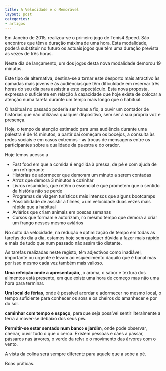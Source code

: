 ```yaml
---
title: A Velocidade e o Memorável
layout: post
categories:
- artigos
---
```

Em Janeiro de 2015, realizou-se o primeiro jogo de Tenis4 Speed. São encontros que têm a duração máxima de uma hora. Esta modalidade, poderá  substituir no futuro os actuais jogos que têm uma duração prevista às vezes de três horas. 

Neste dia de lançamento, um dos jogos desta nova modalidade demorou 19 minutos. 

Este tipo de alternativa, destina-se a tornar este desporto mais atractivo às camadas mais jovens e às audiências que têm dificuldade em reservar três horas do seu dia para assistir a este espectáculo. Esta nova proposta, expressa o suficiente em relação à capacidade que hoje existe de colocar a atenção numa tarefa durante um tempo mais longo que o habitual. 

O habitual no passado poderia ser horas a fio, a ouvir um contador de histórias que não utilizava qualquer dispositivo, sem ser a sua própria voz e presença.

Hoje, o tempo de atenção estimado para uma audiência durante uma palestra é de 14 minutos, a partir dai começam os bocejos, a consulta às redes sociais e em casos extremos - as trocas de mensagens entre os participantes sobre a qualidade da palestra e do orador. 

Hoje temos acesso a

+ Fast food em que a comida é engolida à pressa, de pé e com ajuda de um refrigerante 
+ Histórias de adormecer que demoram um minuto a serem contadas
+ Arroz que demora 3 minutos a cozinhar
+ Livros resumidos, que retêm o essencial e que prometem que o sentido da história não se perde
+ Programas de viagem turísticos mais intensos que alguns bootcamps
+ Possibilidade de assistir a filmes, a um velocidade duas vezes mais rápida que a habitual
+ Aviários que criam animais em poucas semanas 
+ Cursos que formam e autorizam, no mesmo tempo que demora a criar um frango nesses mesmo aviários

No culto da velocidade, na redução e optimização de tempo em todas as tarefas do dia a dia, estamos hoje sem qualquer dúvida a fazer mais rápido e mais de tudo que num passado não assim tão distante.

As tarefas realizadas neste registo, têm adjectivos como inadiável, importante ou urgente e levam ao esquecimento daquilo que é banal mas por isso mesmo cada vez também mais valioso. 

**Uma refeição onde a apresentação,**, o aroma, o sabor e textura dos alimentos está presente, em que existe uma hora de começo mas não uma hora para terminar.

**Um local de férias**, onde é possível acordar e adormecer no mesmo local, o tempo suficiente para conhecer os sons e os cheiros do amanhecer e por do sol.

**caminhar com tempo e espaço**, para que seja possível sentir literalmente a terra a mover-se debaixo dos seus pés. 

**Permitir-se estar sentado num banco e jardim**, onde pode observar, cheirar, ouvir tudo o que o cerca. Existem pessoas e cães a passar, pássaros nas árvores, o verde da relva e o movimento das árvores com o vento.

A vista da colina será sempre diferente para aquele que a sobe a pé.

Boas práticas. 
